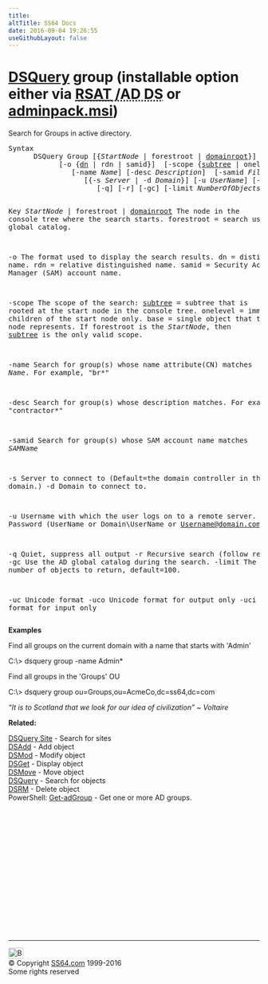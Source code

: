 ```yaml
---
title:
altTitle: SS64 Docs
date: 2016-09-04 19:26:55
useGithubLayout: false
---
```

<!-- #BeginLibraryItem "/Library/head_nt.lbi" --><!-- #EndLibraryItem --><h1><a href="dsquery.html">DSQuery</a> group    (installable option either via <abbr title="Remote Server Administrative Tools / Active Directory Domain Services"><a href="../links/windows.html">RSAT</a> /AD DS</abbr> or <a href="../links/windows.html">adminpack.msi</a>)</h1>
<p>Search for  Groups  in active directory.</p>
<pre>Syntax
      DSQuery Group [{<i>StartNode</i> | forestroot | <u>domainroot</u>}]
            [-o {<u>dn</u> | rdn | samid}]  [-scope {<u>subtree</u> | onelevel | base}]
               [-name <i>Name</i>] [-desc <i>Description</i>]  [-samid <i>Filter</i>]
                  [{-s <i>Server</i> | -d <i>Domain</i>}] [-u <i>UserName</i>] [-p {<i>Password</i> | *}]
                     [-q] [-r] [-gc] [-limit <i>NumberOfObjects</i>]  [{-uc | -uco | -uci}]

Key
   <i>StartNode</i> | forestroot | <u>domainroot</u>  The node in the console tree where the search starts.
                                        forestroot = search using the global catalog. 

   -o       The format used to display the search results.
              dn = distinguished name. 
              rdn = relative distinguished name.
              samid = Security Accounts Manager (SAM) account name.

   -scope   The scope of the search:
              <u>subtree</u> = subtree that is rooted at the start node in the console tree.
              onelevel = immediate children of the start node only.
              base = single object that the start node represents.
            If forestroot is the <i>StartNode</i>, then <u>subtree</u> is the only valid scope. 

   -name    Search for group(s) whose name attribute(CN) matches <i>Name</i>.
            For example, "br*"

   -desc    Search for group(s) whose description matches. For example, "contractor*"

   -samid   Search for group(s) whose SAM account name matches <i>SAMName</i>

   -s       Server to connect to (Default=the domain controller in the logon domain.)
   -d       Domain to connect to.

   -u       Username with which the user logs on to a remote server. 
   -p       Password     (UserName or Domain\UserName or Username@domain.com)

   -q       Quiet, suppress all output
   -r       Recursive search (follow referrals)
   -gc      Use the AD global catalog during the search.
   -limit   The maximum number of objects to return, default=100.

   -uc      Unicode format
   -uco     Unicode format for output only
   -uci     Unicode format for input only</pre>
<p><b>Examples</b></p>
<p>Find all groups on the current domain with a name that starts with 'Admin'</p>
<p class="code">C:\&gt; dsquery group  -name Admin* </p>
<p>Find all groups in the 'Groups' OU </p>
<p class="code">C:\&gt; dsquery group ou=Groups,ou=AcmeCo,dc=ss64,dc=com </p>
<p class="quote"><i> “It is to Scotland that we look for our idea of civilization” ~  Voltaire</i></p>
<p><b>Related:</b></p>
<p><a href="dsquery-site.html">DSQuery Site</a> - Search for sites<br>
<a href="dsadd.html">DSAdd</a> - Add object<br>
<a href="dsmod.html">DSMod</a> - Modify object<br>
<a href="dsget.html">DSGet</a> - Display object <br>
<a href="dsmove.html">DSMove</a> - Move object<br>
<a href="dsquery.html">DSQuery</a> - Search for objects <br>
<a href="dsrm.html">DSRM</a> - Delete object<br>
PowerShell: <a href="../ps/get-adgroup.html">Get-adGroup</a> - Get one or more AD groups. </p><!-- #BeginLibraryItem "/Library/foot_nt.lbi" --><p>
<!-- windows300 -->
<ins class="adsbygoogle" style="display:inline-block;width:300px;height:250px" data-ad-client="ca-pub-6140977852749469" data-ad-slot="7649547908"></ins>
<script>
(adsbygoogle = window.adsbygoogle || []).push({});
</script></p>
<hr>
<div id="bl" class="footer"><a href="dsquery-group.html#"><img src="../images/top.png" width="30" height="22" alt="Back to the Top"></a></div>
<div id="br" class="footer, tagline">© Copyright <a href="../index.html">SS64.com</a> 1999-2016<br>
Some rights reserved</div><!-- #EndLibraryItem -->


